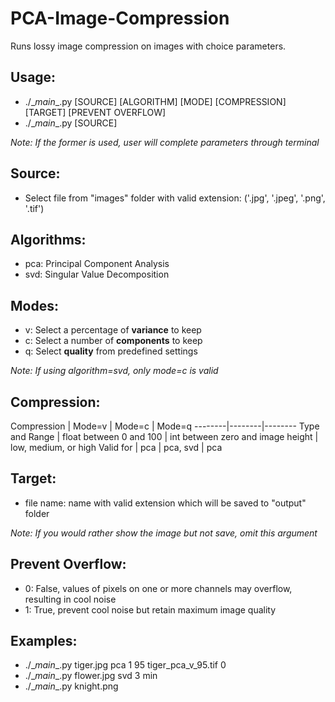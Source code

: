 # PCA-Image-Compression

Runs lossy image compression on images with choice parameters.  
  
## Usage:
* ./\__main__.py [SOURCE] [ALGORITHM] [MODE] [COMPRESSION] [TARGET] [PREVENT OVERFLOW]  
* ./\__main__.py [SOURCE]  

_Note: If the former is used, user will complete parameters through terminal_
  
## Source:
* Select file from "images" folder with valid extension: ('.jpg', '.jpeg', '.png', '.tif')

## Algorithms:
* pca: Principal Component Analysis
* svd: Singular Value Decomposition

## Modes:
* v: Select a percentage of **variance** to keep  
* c: Select a number of **components** to keep
* q: Select **quality** from predefined settings
  
_Note: If using algorithm=svd, only mode=c is valid_  
  
## Compression:
Compression | Mode=v | Mode=c | Mode=q
--------|--------|--------
Type and Range | float between 0 and 100 | int between zero and image height | low, medium, or high
Valid for | pca | pca, svd | pca

## Target:
* file name: name with valid extension which will be saved to "output" folder
	
_Note: If you would rather show the image but not save, omit this argument_

## Prevent Overflow:
* 0: False, values of pixels on one or more channels may overflow, resulting in cool noise
* 1: True, prevent cool noise but retain maximum image quality

## Examples:
* ./\__main__.py tiger.jpg pca 1 95 tiger_pca_v_95.tif 0
* ./\__main__.py flower.jpg svd 3 min
* ./\__main__.py knight.png
